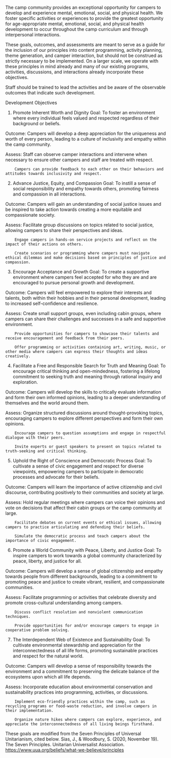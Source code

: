 The camp community provides an exceptional opportunity for campers to develop and experience mental, emotional, social, and physical health. We foster specific activities or experiences to provide the greatest opportunity for age-appropriate mental, emotional, social, and physical health development to occur throughout the camp curriculum and through interpersonal interactions. 

These goals, outcomes, and assessments are meant to serve as a guide for the inclusion of our principles into content programming, activity planning, theme generation, and camper interaction, but should not be construed as strictly necessary to be implemented. On a larger scale, we operate with these principles in mind already and many of our existing programs, activities, discussions, and interactions already incorporate these objectives.

Staff should be trained to lead the activities and be aware of the observable outcomes that indicate such development. 

Development Objectives

1. Promote Inherent Worth and Dignity
Goal: 		To foster an environment where every individual feels valued and respected regardless of their background or beliefs.

Outcome: 	Campers will develop a deep appreciation for the uniqueness and worth of every person, leading to a culture of inclusivity and empathy within the camp community.

Assess: 	Staff can observe camper interactions and intervene when necessary to ensure other campers and staff are treated with respect.

		Campers can provide feedback to each other on their behaviors and attitudes towards inclusivity and respect.

2. Advance Justice, Equity, and Compassion
Goal: 		To instill a sense of social responsibility and empathy towards others, promoting fairness and compassion in all interactions.

Outcome: 	Campers will gain an understanding of social justice issues and be inspired to take action towards creating a more equitable and compassionate society.

Assess:		Facilitate group discussions on topics related to social justice, allowing campers to share their perspectives and ideas.

		Engage campers in hands-on service projects and reflect on the impact of their actions on others.

		Create scenarios or programming where campers must navigate ethical dilemmas and make decisions based on principles of justice and compassion.

3. Encourage Acceptance and Growth
Goal: 		To create a supportive environment where campers feel accepted for who they are and are encouraged to pursue personal growth and development.

Outcome: 	Campers will feel empowered to explore their interests and talents, both within their hobbies and in their personal development, leading to increased self-confidence and resilience.

Assess:		Create small support groups, even including cabin groups, where campers can share their challenges and successes in a safe and supportive environment.

		Provide opportunities for campers to showcase their talents and receive encouragement and feedback from their peers.

		Offer programming or activities containing art, writing, music, or other media where campers can express their thoughts and ideas creatively.
	
4. Facilitate a Free and Responsible Search for Truth and Meaning
Goal: 		To encourage critical thinking and open-mindedness, fostering a lifelong commitment to seeking truth and meaning through rational inquiry and exploration.

Outcome: 	Campers will develop the skills to critically evaluate information and form their own informed opinions, leading to a deeper understanding of themselves and the world around them.

Assess:		Organize structured discussions around thought-provoking topics, encouraging campers to explore different perspectives and form their own opinions.

		Encourage campers to question assumptions and engage in respectful dialogue with their peers.

		Invite experts or guest speakers to present on topics related to truth-seeking and critical thinking.

5. Uphold the Right of Conscience and Democratic Process
Goal: 		To cultivate a sense of civic engagement and respect for diverse viewpoints, empowering campers to participate in democratic processes and advocate for their beliefs.

Outcome: 	Campers will learn the importance of active citizenship and civil discourse, contributing positively to their communities and society at large.

Assess:		Hold regular meetings where campers can voice their opinions and vote on decisions that affect their cabin groups or the camp community at large.

		Facilitate debates on current events or ethical issues, allowing campers to practice articulating and defending their beliefs.

		Simulate the democratic process and teach campers about the importance of civic engagement.
	
6. Promote a World Community with Peace, Liberty, and Justice
Goal: 		To inspire campers to work towards a global community characterized by peace, liberty, and justice for all.

Outcome: 	Campers will develop a sense of global citizenship and empathy towards people from different backgrounds, leading to a commitment to promoting peace and justice to create vibrant, resilient, and compassionate communities.

Assess:		Facilitate programming or activities that celebrate diversity and promote cross-cultural understanding among campers.

		Discuss conflict resolution and nonviolent communication techniques. 

		Provide opportunities for and/or encourage campers to engage in cooperative problem solving.

7. The Interdependent Web of Existence and Sustainability
Goal: 		To cultivate environmental stewardship and appreciation for the interconnectedness of all life forms, promoting sustainable practices and respect for the natural world.

Outcome: 	Campers will develop a sense of responsibility towards the environment and a commitment to preserving the delicate balance of the ecosystems upon which all life depends.

Assess:		Incorporate education about environmental conservation and sustainability practices into programming, activities, or discussions.

		Implement eco-friendly practices within the camp, such as recycling programs or food-waste reduction, and involve campers in their implementation.

		Organize nature hikes where campers can explore, experience, and appreciate the interconnectedness of all living beings firsthand.


These goals are modified from the Seven Principles of Universal Unitarianism, cited below.
Sias, J., & Woodbury, S. (2020, November 19). The Seven Principles. Unitarian Universalist Association. https://www.uua.org/beliefs/what-we-believe/principles 
